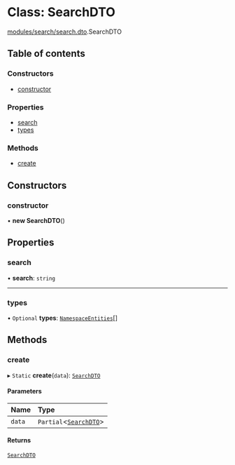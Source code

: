 # Class: SearchDTO

[modules/search/search.dto](../modules/modules_search_search_dto.md).SearchDTO

## Table of contents

### Constructors

- [constructor](modules_search_search_dto.SearchDTO.md#constructor)

### Properties

- [search](modules_search_search_dto.SearchDTO.md#search)
- [types](modules_search_search_dto.SearchDTO.md#types)

### Methods

- [create](modules_search_search_dto.SearchDTO.md#create)

## Constructors

### constructor

• **new SearchDTO**()

## Properties

### search

• **search**: `string`

___

### types

• `Optional` **types**: [`NamespaceEntities`](../enums/modules_search_search_types.NamespaceEntities.md)[]

## Methods

### create

▸ `Static` **create**(`data`): [`SearchDTO`](modules_search_search_dto.SearchDTO.md)

#### Parameters

| Name | Type |
| :------ | :------ |
| `data` | `Partial`<[`SearchDTO`](modules_search_search_dto.SearchDTO.md)\> |

#### Returns

[`SearchDTO`](modules_search_search_dto.SearchDTO.md)
